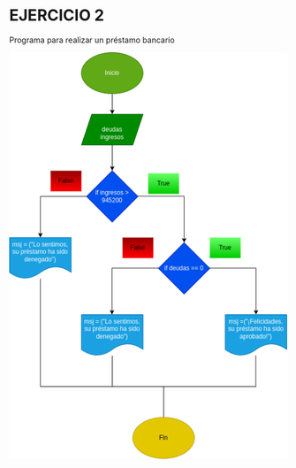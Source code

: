 # EJERCICIO 2
Programa para realizar un préstamo bancario

![Diagrama de flujo](diagrama.png "Diagrama de flujo")

